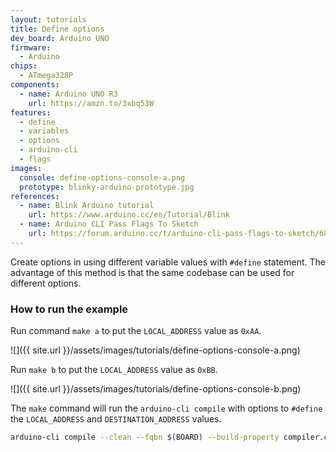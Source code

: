 ```yaml
---
layout: tutorials
title: Define options
dev_board: Arduino UNO
firmware:
  - Arduino
chips:
  - ATmega328P
components:
  - name: Arduino UNO R3
    url: https://amzn.to/3xbq53W
features:
  - define
  - variables
  - options
  - arduino-cli
  - flags
images:
  console: define-options-console-a.png
  prototype: blinky-arduino-prototype.jpg
references:
  - name: Blink Arduino tutorial
    url: https://www.arduino.cc/en/Tutorial/Blink
  - name: Arduino CLI Pass Flags To Sketch
    url: https://forum.arduino.cc/t/arduino-cli-pass-flags-to-sketch/680474
---
```


Create options in using different variable values with `#define` statement. The advantage of this method is that the same codebase can be used for different options.

### How to run the example

Run command `make a` to put the `LOCAL_ADDRESS` value as `0xAA`.

![]({{ site.url }}/assets/images/tutorials/define-options-console-a.png)

Run `make b` to put the `LOCAL_ADDRESS` value as `0xBB`.

![]({{ site.url }}/assets/images/tutorials/define-options-console-b.png)

The `make` command will run the `arduino-cli compile` with options to `#define` the `LOCAL_ADDRESS` and `DESTINATION_ADDRESS` values.

```sh
arduino-cli compile --clean --fqbn $(BOARD) --build-property compiler.cpp.extra_flags="-DLOCAL_ADDRESS=0xBB -DDESTINATION_ADDRESS=0xAA" --output-dir $(BUILD) ./
```
